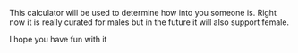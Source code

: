 This calculator will be used to determine how into you someone is. Right now it is really curated for males but in the future it will also support female. 


I hope you have fun with it 
